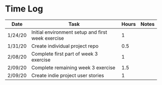 # Time Log

| Date | Task | Hours | Notes|
|------|------|-------|------|
| 1/24/20| Initial environment setup and first week exercise | 1 | |
|1/31/20| Create individual project repo | 0.5 ||
|2/08/20| Complete first part of week 3 exercise | 1 ||
|2/09/20| Complete remaining week 3 exercise | 1.5 ||
|2/09/20| Create indie project user stories | 1 ||